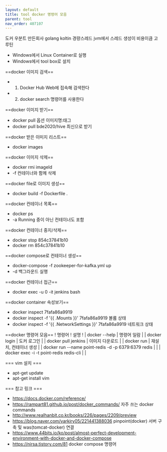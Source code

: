 ```yaml
---
layout: default
title: tool docker 명령어 모음
parent: tool
nav_order: 407107
---
```


도커 우분트 만든회사 golang koltin 경량스레드 jvm에서 스레드 생성이 비용이큼 고루틴
* Windows에서 Linux Container로 실행
* Windows에서 tool box로 설치

==docker 이미지 검색==
* 1) Docker Hub Web에 접속해 검색한다
* 2) docker search 명령어를 사용한다

==docker 이미지 받기==
* docker pull 옵션 이미지명:태그
* docker pull bde2020/hive 최신으로 받기

==docker 받은 이미지 리스트==
* docker images

==docker 이미지 삭제==
* docker rmi imageId
* -f 컨테이너와 함께 삭제

==docker file로 이미지 생성==
* docker build -f Dockerfile .

==docker 컨테이너 목록==
* docker ps
* -a Running 중이 아닌 컨테이너도 포함

==docker 컨테이너 중지/삭제==
* docker stop 854c37841b10
* docker rm 854c37841b10

==docker compose로 컨테이너 생성==
* docker-compose -f zookeeper-for-kafka.yml up
* -d 백그라운드 실행

==docker 컨테이너 접근==
* docker exec -u 0 -it jenkins bash

==docker container 속성보기==
* docker inspect  7fafa86a9919
* <source>docker inspect -f '{{ .Mounts }}' 7fafa86a9919 볼륨 상태</source> 
* <source>docker inspect -f '{{ .NetworkSettings }}' 7fafa86a9919 네트워크 상태</source>

==docker 명령어 모음==
! 명령어                                                ! 설명 !
| docker --help                                       | 명령어 일람           |
| docker login                                        | 도커 로그인           |
| docker pull jenkins                                 | 이미지 다운로드        |
| docker run                                           | 재설치, 컨테이너 생성    |
| docker run --name point-redis -d -p 6379:6379 redis |                     |
| docker exec -i -t point-redis redis-cli             |                     |

=== vim 설치 ===
* apt-get update
* apt-get install vim

=== 참고 링크 ===
* https://docs.docker.com/reference/
* https://rampart81.github.io/post/docker_commands/ 자주 쓰는 docker commands
* http://www.realhanbit.co.kr/books/226/pages/2209/preview
* https://blog.naver.com/varkiry05/221441388036 pinpoint(docker) 서버 구축 및 was(tomcat-docker) 연결
* https://www.44bits.io/ko/post/almost-perfect-development-environment-with-docker-and-docker-compose
* https://nirsa.tistory.com/81 docker compose 명령어
